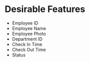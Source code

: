 # Desirable Features
- Employee ID
- Employee Name
- Employee Photo
- Department ID
- Check In Time
- Check Out Time
- Status
 